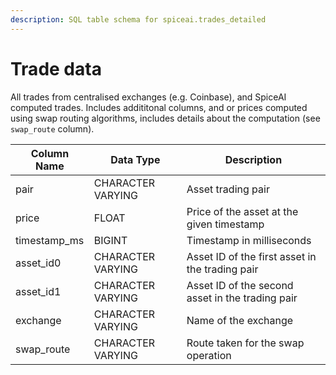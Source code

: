 ```yaml
---
description: SQL table schema for spiceai.trades_detailed
---
```


# Trade data

All trades from centralised exchanges (e.g. Coinbase), and SpiceAI computed trades. Includes addititonal columns, and or prices computed using swap routing algorithms, includes details about the computation (see `swap_route` column).

| Column Name        | Data Type          | Description                                                         |
| ------------------ | ------------------ | ------------------------------------------------------------------- |
| pair               | CHARACTER VARYING  | Asset trading pair                                                  |
| price              | FLOAT              | Price of the asset at the given timestamp                           |
| timestamp_ms       | BIGINT             | Timestamp in milliseconds                                           |
| asset_id0          | CHARACTER VARYING  | Asset ID of the first asset in the trading pair                     |
| asset_id1          | CHARACTER VARYING  | Asset ID of the second asset in the trading pair                    |
| exchange           | CHARACTER VARYING  | Name of the exchange                                                |
| swap_route         | CHARACTER VARYING  | Route taken for the swap operation                                  |
